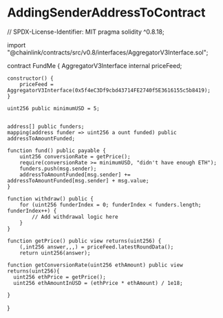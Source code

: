# AddingSenderAddressToContract
// SPDX-License-Identifier: MIT 
pragma solidity ^0.8.18;

import "@chainlink/contracts/src/v0.8/interfaces/AggregatorV3Interface.sol";

contract FundMe {
    AggregatorV3Interface internal priceFeed;

    constructor() {
        priceFeed = AggregatorV3Interface(0x5f4eC3Df9cbd43714FE2740f5E3616155c5b8419);
    }

    uint256 public minimumUSD = 5;
    

    address[] public funders;
    mapping(address funder => uint256 a ount funded) public addressToAmountFunded;

    function fund() public payable {
        uint256 conversionRate = getPrice();
        require(conversionRate >= minimumUSD, "didn't have enough ETH"); 
        funders.push(msg.sender);
        addressToAmountFunded[msg.sender] += addressToAmountFunded[msg.sender] + msg.value; 
    }

    function withdraw() public {
        for (uint256 funderIndex = 0; funderIndex < funders.length; funderIndex++) {
            // Add withdrawal logic here
        }
    }

    function getPrice() public view returns(uint256) {
        (,int256 answer,,,) = priceFeed.latestRoundData();
        return uint256(answer);

    function getConversionRate(uint256 ethAmount) public view returns(uint256){
      uint256 ethPrice = getPrice();
      uint256 ethAmountInUSD = (ethPrice * ethAmount) / 1e18;

    }

  }

